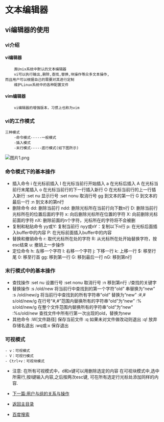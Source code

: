 # 文本编辑器
## vi编辑器的使用
### vi介绍

#### vi编辑器
		类Unix系统中默认的文本编辑器
		vi可以执行输出,删除,查找,替换,块操作等众多文本操作,
	而且用户可以根据自己的需要对其进行定制
		维护Linux系统中的各种配置文件
		
#### vim编辑器
		vi编辑器的增强版本，习惯上也称为vim

### vi的工作模式
	三种模式
		-命令模式-----一般模式
		-插入模式
		-末行模式-----底行模式(如下图所示)
		
![图片1.png](https://upload-images.jianshu.io/upload_images/14477271-c235ba7af7e4ccab.png?imageMogr2/auto-orient/strip%7CimageView2/2/w/1240)

### 命令模式下的基本操作
 - 插入命令
	i	在光标前插入
	I	在光标当前行开始插入
	a	在光标后插入
	A	在光标当前行末尾插入
	o	在光标当前行的下一行插入新行
	O	在光标当前行的上一行插入新行
	:set nu	显示行号
	:set nonu	取消行号
	gg	到文本的第一行
	G	到文本的最后一行
	:n	到文本的第n行
 - 删除命令	
	dd: 删除当前行
	ndd: 删除光标所在当前行向下数n行
	D: 删除当前行光标所在的位置后面的字符
	x: 向后删除光标所在位置的字符
	X: 向前删除光标前面的字符
	nX: 删除前面的n个字符，光标所在的字符将不会被删
 - 复制和粘贴命令
	yy或Y: 复制当前行
	nyy或nY：复制以下n行
	p: 在光标后面插入buffer中的内容
	P: 在光标前面插入buffer中的内容
 -  替换和撤销命令
	r: 取代光标所在处的字符
	R: 从光标所在处开始替换字符，按esc结束
	u: 撤销上一步操作
 - 定位命令
	h: 左移一个字符
	l: 右移一个字符
	j: 下移一行
	k: 上移一行
	$: 移至行尾
	0: 移至行首
	gg: 移到第一行
	G: 移到最后一行
	nG: 移到第n行

### 末行模式中的基本操作
  -  查找操作
	:set nu	设置行号
	:set nonu	取消行号
	:n	移到第n行
	:/查找的关键字
  - 替换操作
	:s /old/new	将当前行中查找到的第一个字符“old” 串替换为“new”
	:s /old/new/g	将当前行中查找到的所有字符串“old” 替换为“new”
	:#,# s/old/new/g 	在行号“#,#”范围内替换所有的字符串“old”为“new”
	:% s/old/new/g	在整个文件范围内替换所有的字符串“old”为“new”
	:%s/old/new	查找文件中所有行第一次出现的old，替换为new
  - 其他命令
	:W[文件路径] 保存当前文件
	:q  如果未对文件做改动则退出
	:q!  放弃存储名退出
	:wq或:x  保存退出
	
### 可视模式
	- v：可视模式
	- V：可视行模式
	- Ctrl+v：可视块模式
  - 注意:
	在所有可视模式中，d和x键可以用删除选定的内容
		在可视块模式中,选中所需行,按I键输入内容,之后按两次esc键,
		可在所有选定行光标处添加同样的内容.

	

- [下一篇:用户与组的关系与操作](https://abell4.github.io/)
- [返回主目录](https://abell4.github.io/)
- [百度搜索](http://baidu.com)		

